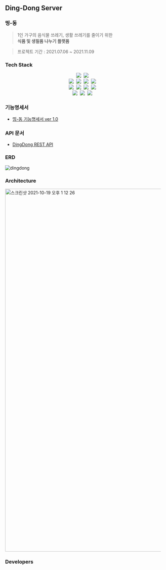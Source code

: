 ## Ding-Dong Server
### 띵-동
> 1인 가구의 음식물 쓰레기, 생활 쓰레기를 줄이기 위한  
> **식품 및 생필품 나누기 플랫폼**

> 프로젝트 기간 : 2021.07.06 ~ 2021.11.09

### Tech Stack
<p align="center">
  <img src="https://img.shields.io/badge/Java-v11-007396?style=flat-square&logo=Java&logoColor=white"/></a>&nbsp 
  <img src="https://img.shields.io/badge/Gradle-v7.1.1-007396?style=flat-square&logo=Gradle&logoColor=white"/></a>&nbsp 
  <br>
  <img src="https://img.shields.io/badge/SpringBoot-v2.5.3-6DB33F?style=flat-square&logo=SpringBoot&logoColor=white"/></a>&nbsp 
  <img src="https://img.shields.io/badge/SpringSecurity-6DB33F?style=flat-square&logoColor=white"/></a>&nbsp 
  <img src="https://img.shields.io/badge/SpringBatch-6DB33F?style=flat-square&logoColor=white"/></a>&nbsp 
  <img src="https://img.shields.io/badge/SpringDataJPA-6DB33F?style=flat-square&logoColor=white"/></a>&nbsp 
  <br>
  <img src="https://img.shields.io/badge/Mysql-E6B91E?style=flat-square&logo=MySql&logoColor=white"/></a>&nbsp 
  <img src="https://img.shields.io/badge/Redis Pub/Sub-E6B91E?style=flat-square&logo=Redis&logoColor=white"/></a>&nbsp 
  <img src="https://img.shields.io/badge/Websocket-E6B91E?style=flat-square&logoColor=white"/></a>&nbsp
  <img src="https://img.shields.io/badge/JWT-E6B91E?style=flat-square&logoColor=white"/></a>&nbsp
  <br>
  <img src="https://img.shields.io/badge/AWS EC2-232F3E?style=flat-square&logo=AmazonAWS&logoColor=white"/></a>&nbsp 
  <img src="https://img.shields.io/badge/AWS RDS-232F3E?style=flat-square&logo=AmazonAWS&logoColor=white"/></a>&nbsp 
  <img src="https://img.shields.io/badge/AWS S3-232F3E?style=flat-square&logo=AmazonAWS&logoColor=white"/></a>&nbsp 
</p>

### 기능명세서
- [띵-동 기능명세서 ver 1.0](https://github.com/Team-Dingdong/dingdong-server/wiki/%EB%9D%B5-%EB%8F%99-%EA%B8%B0%EB%8A%A5%EB%AA%85%EC%84%B8%EC%84%9C-ver-1.0)

### API 문서
- [DingDong REST API](http://3.38.61.13:8080/docs/api-doc.html)

### ERD
![dingdong](https://user-images.githubusercontent.com/46434694/138575222-d4f84727-7433-4788-b115-a2970aabc5a4.png)

### Architecture
<img width="1173" alt="스크린샷 2021-10-19 오후 1 12 26" src="https://user-images.githubusercontent.com/46434694/137842786-281915ab-6794-4214-ab87-98ccbe219ebd.png">  

### Developers
